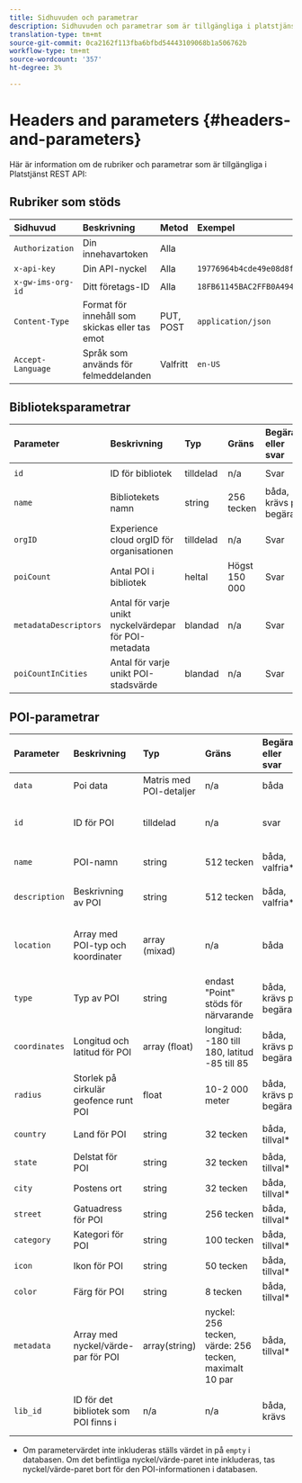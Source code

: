 ```yaml
---
title: Sidhuvuden och parametrar
description: Sidhuvuden och parametrar som är tillgängliga i platstjänstens REST-API:er.
translation-type: tm+mt
source-git-commit: 0ca2162f113fba6bfbd54443109068b1a506762b
workflow-type: tm+mt
source-wordcount: '357'
ht-degree: 3%

---
```



# Headers and parameters {#headers-and-parameters}

Här är information om de rubriker och parametrar som är tillgängliga i Platstjänst REST API:

## Rubriker som stöds

| Sidhuvud | Beskrivning | Metod | Exempel |
| :--- | :--- | :--- | :--- |
| `Authorization` | Din innehavartoken | Alla |  |
| `x-api-key` | Din API-nyckel | Alla | `19776964b4cde49e08d8f62e5824f777b` |
| `x-gw-ims-org-id` | Ditt företags-ID | Alla | `18FB61145BAC2FFB0A494777@AdobeOrg` |
| `Content-Type` | Format för innehåll som skickas eller tas emot | PUT, POST | `application/json` |
| `Accept-Language` | Språk som används för felmeddelanden | Valfritt | `en-US` |

## Biblioteksparametrar

| Parameter | Beskrivning | Typ | Gräns | Begäran eller svar | Exempel |
| :--- | :--- | :--- | :--- | :--- | :--- |
| `id` | ID för bibliotek | tilldelad | n/a | Svar | `"id": "b2488788-2d2a-462b-b1a2-305272777dda"` |
| `name` | Bibliotekets namn | string | 256 tecken | båda, krävs på begäran | `"name": "Amazing Places"` |
| `orgID` | Experience cloud orgID för organisationen | tilldelad | n/a | Svar | `"orgID": "777F20F55BACA09E0A495D8F@AdobeOrg"` |
| `poiCount` | Antal POI i bibliotek | heltal | Högst 150 000 | Svar | `"poiCount": 25149` |
| `metadataDescriptors` | Antal för varje unikt nyckelvärdepar för POI-metadata | blandad | n/a | Svar |  |
| `poiCountInCities` | Antal för varje unikt POI-stadsvärde | blandad | n/a | Svar |  |

## POI-parametrar

| Parameter | Beskrivning | Typ | Gräns | Begäran eller svar | Exempel |
| :--- | :--- | :--- | :--- | :--- | :--- |
| `data` | Poi data | Matris med POI-detaljer | n/a | båda |  |
| `id` | ID för POI | tilldelad | n/a | svar | `"id": "1455462b-7f9c-4220-9f42-5bbce777a0d1"` |
| `name` | POI-namn | string | 512 tecken | båda, valfria\* | `"name": "My Favorite Place"` |
| `description` | Beskrivning av POI | string | 512 tecken | båda, valfria\* | `"description": "This is a very good place."` |
| `location` | Array med POI-typ och koordinater | array (mixad) | n/a | båda | `"location": {"type": "Point", "coordinates": [-122.201007, 37.604713]` |
| `type` | Typ av POI | string | endast &quot;Point&quot; stöds för närvarande | båda, krävs på begäran | `"type": "Point"` |
| `coordinates` | Longitud och latitud för POI | array (float) | longitud: -180 till 180, latitud -85 till 85 | båda, krävs på begäran | `"coordinates": [-122.201007, 37.604713]` |
| `radius` | Storlek på cirkulär geofence runt POI | float | 10-2 000 meter | båda, krävs på begäran | `"radius": 100` |
| `country` | Land för POI | string | 32 tecken | båda, tillval* | `"country": "United States"` |
| `state` | Delstat för POI | string | 32 tecken | båda, tillval* | `"state": "California"` |
| `city` | Postens ort | string | 32 tecken | båda, tillval* | `"city": "San Jose"` |
| `street` | Gatuadress för POI | string | 256 tecken | båda, tillval* | `"street": "122 Woz Way"` |
| `category` | Kategori för POI | string | 100 tecken | båda, tillval* | `"category": "cafe"` |
| `icon` | Ikon för POI | string | 50 tecken | båda, tillval* | `"icon": "star"` |
| `color` | Färg för POI | string | 8 tecken | båda, tillval* | `"color": "blue"` |
| `metadata` | Array med nyckel/värde-par för POI | array(string) | nyckel: 256 tecken, värde: 256 tecken, maximalt 10 par | båda, tillval* | `"metadata": {"region": "Equator"}` |
| `lib_id` | ID för det bibliotek som POI finns i | n/a | n/a | båda, krävs | `"lib_id": "ac7a0b25-c6c2-43ba-bbc6-2b1777b80fe9"` |

* Om parametervärdet inte inkluderas ställs värdet in på `empty` i databasen. Om det befintliga nyckel/värde-paret inte inkluderas, tas nyckel/värde-paret bort för den POI-informationen i databasen.

